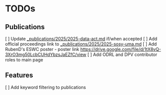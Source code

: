 # TODOs

## Publications
[ ] Update [_publications/2025/2025-data-act.md](_publications/2025/2025-data-act.md) if/when accepted
[ ] Add official proceedings link to [_publications/2025/2025-sosy-uma.md](_publications/2025/2025-sosy-uma.md)
[ ] Add RubenD's ESWC poster - poster link https://drive.google.com/file/d/1tX8vQ-3XrO3mg50LcbCUHdYbzsJaEZfC/view
[ ] Add ODRL and DPV contributor roles to main page

## Features
[ ] Add keyword filtering to publications